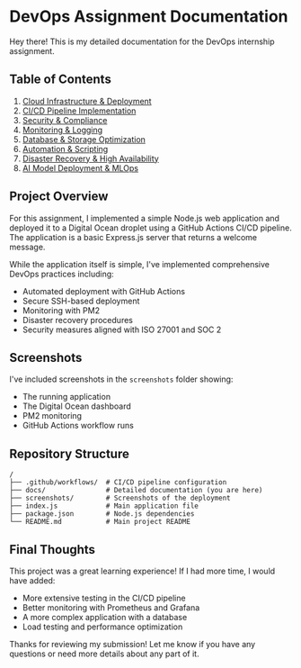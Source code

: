 # DevOps Assignment Documentation

Hey there! This is my detailed documentation for the DevOps internship assignment.

## Table of Contents

1. [Cloud Infrastructure & Deployment](01-cloud-infrastructure.md)
2. [CI/CD Pipeline Implementation](02-cicd-pipeline.md)
3. [Security & Compliance](03-security-compliance.md)
4. [Monitoring & Logging](04-monitoring-logging.md)
5. [Database & Storage Optimization](05-database-optimization.md)
6. [Automation & Scripting](06-automation-scripting.md)
7. [Disaster Recovery & High Availability](07-disaster-recovery.md)
8. [AI Model Deployment & MLOps](08-mlops.md)

## Project Overview

For this assignment, I implemented a simple Node.js web application and deployed it to a Digital Ocean droplet using a GitHub Actions CI/CD pipeline. The application is a basic Express.js server that returns a welcome message.

While the application itself is simple, I've implemented comprehensive DevOps practices including:

- Automated deployment with GitHub Actions
- Secure SSH-based deployment
- Monitoring with PM2
- Disaster recovery procedures
- Security measures aligned with ISO 27001 and SOC 2

## Screenshots

I've included screenshots in the `screenshots` folder showing:
- The running application
- The Digital Ocean dashboard
- PM2 monitoring
- GitHub Actions workflow runs

## Repository Structure

```
/
├── .github/workflows/  # CI/CD pipeline configuration
├── docs/               # Detailed documentation (you are here)
├── screenshots/        # Screenshots of the deployment
├── index.js            # Main application file
├── package.json        # Node.js dependencies
└── README.md           # Main project README
```

## Final Thoughts

This project was a great learning experience! If I had more time, I would have added:
- More extensive testing in the CI/CD pipeline
- Better monitoring with Prometheus and Grafana
- A more complex application with a database
- Load testing and performance optimization

Thanks for reviewing my submission! Let me know if you have any questions or need more details about any part of it. 